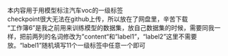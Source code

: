 本内容用于用模型标注汽车voc的一级标签\
checkpoint很大无法在github上传，所以放在了网盘里，辛苦下载\
“工作簿6”是我之前用来训练模型的数据集，放自己数据集的时候，需要同我一样，把前两列的名词修改为”content“和”label1”，“label2”这里不需要放。“label1”随机填写11个一级标签中任意一个即可

